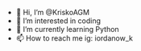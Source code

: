 - 👋 Hi, I’m @KriskoAGM
- 👀 I’m interested in coding 
- 🌱 I’m currently learning Python
- 📫 How to reach me ig: iordanow_k

<!---
KriskoAGM/KriskoAGM is a ✨ special ✨ repository because its `README.md` (this file) appears on your GitHub profile.
You can click the Preview link to take a look at your changes.
--->
